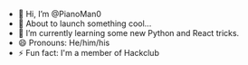- 👋 Hi, I’m @PianoMan0
- 👀 About to launch something cool...
- 🌱 I’m currently learning some new Python and React tricks.
- 😄 Pronouns: He/him/his
- ⚡ Fun fact: I'm a member of Hackclub
